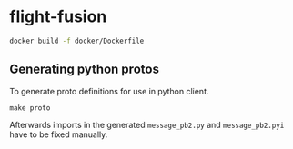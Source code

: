 # flight-fusion

```sh
docker build -f docker/Dockerfile
```

## Generating python protos

To generate proto definitions for use in python client.

```
make proto
```

Afterwards imports in the generated `message_pb2.py` and `message_pb2.pyi` have to be fixed manually.

